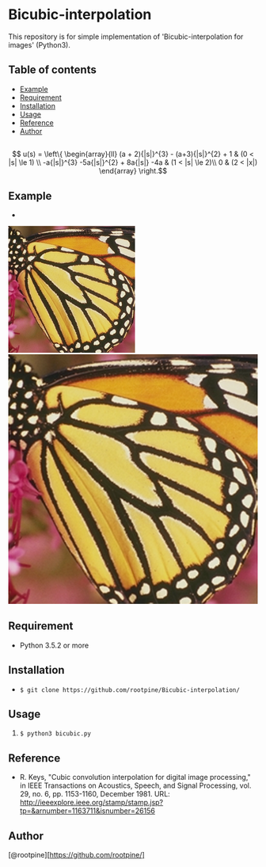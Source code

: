# Bicubic-interpolation
This repository is for simple implementation of 'Bicubic-interpolation for images' (Python3). 

## Table of contents
  * [Example](#Example)
  * [Requirement](#Requirement)
  * [Installation](#Installation)
  * [Usage](#Usage)
  * [Reference](#Reference)
  * [Author](#Author)
  
## 
  ```math
    u(s) = \left\{ \begin{array}{ll}
    (a + 2){|s|}^{3} - (a+3){|s|}^{2} + 1 & (0 < |s| \le 1) \\
    -a{|s|}^{3} -5a{|s|}^{2} + 8a{|s|} -4a & (1 < |s| \le 2)\\
    0 & (2 < |x|)
  \end{array} \right.
  ```
## Example
  * 
  ![Input image](./butterfly.png "Input image (216x216)")
  ![Output image](./bicubic_butterfly.png "Output image (512x512)")

## Requirement
  * Python 3.5.2 or more 

## Installation
  * `$ git clone https://github.com/rootpine/Bicubic-interpolation/`

## Usage
   1. `$ python3 bicubic.py`

## Reference
  * R. Keys, "Cubic convolution interpolation for digital image processing," in IEEE Transactions on Acoustics, Speech, and Signal Processing, vol. 29, no. 6, pp. 1153-1160, December 1981. URL: <http://ieeexplore.ieee.org/stamp/stamp.jsp?tp=&arnumber=1163711&isnumber=26156>


## Author
  [@rootpine][https://github.com/rootpine/]
